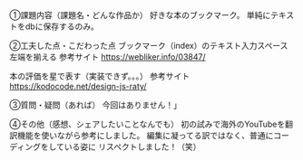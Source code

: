 ①課題内容（課題名・どんな作品か）
好きな本のブックマーク。
単純にテキストをdbに保存するのみ。

②工夫した点・こだわった点
ブックマーク（index）のテキスト入力スペース左端を揃える
参考サイト
https://webliker.info/03847/

本の評価を星で表す（実装できず。。。）
参考サイト
https://kodocode.net/design-js-raty/

③質問・疑問（あれば）
今回はありません！」

④その他（感想、シェアしたいことなんでも）
初の試みで海外のYouTubeを翻訳機能を使いながら参考にしました。
編集に凝ってる訳ではなく、普通にコーディングをしている姿に
リスペクトしました！（笑）

